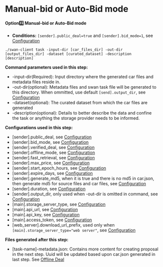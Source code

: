 # Manual-bid or Auto-Bid mode

#### Option2️⃣ Manual-bid or Auto-Bid mode

* **Conditions:** `[sender].public_deal=true` and `[sender].bid_mode=1`, see [Configuration](https://github.com/filswan/go-swan-client/tree/main#Configuration)

```
./swan-client task -input-dir [car_files_dir] -out-dir [output_files_dir] -dataset [curated_dataset] -description [description]
```

**Command parameters used in this step:**

* \-input-dir(Required): Input directory where the generated car files and metadata files reside in.
* \-out-dir(optional): Metadata files and swan task file will be generated to this directory. When ommitted, use default `[send].output_dir`, see [Configuration](https://github.com/filswan/go-swan-client/tree/main#Configuration)
* \-dataset(optional): The curated dataset from which the car files are generated
* \-description(optional): Details to better describe the data and confine the task or anything the storage provider needs to be informed.

**Configurations used in this step:**

* \[sender].public\_deal, see [Configuration](https://github.com/filswan/go-swan-client/tree/main#Configuration)
* \[sender].bid\_mode, see [Configuration](https://github.com/filswan/go-swan-client/tree/main#Configuration)
* \[sender].verified\_deal, see [Configuration](https://github.com/filswan/go-swan-client/tree/main#Configuration)
* \[sender].offline\_mode, see [Configuration](https://github.com/filswan/go-swan-client/tree/main#Configuration)
* \[sender].fast\_retrieval, see [Configuration](https://github.com/filswan/go-swan-client/tree/main#Configuration)
* \[sender].max\_price, see [Configuration](https://github.com/filswan/go-swan-client/tree/main#Configuration)
* \[sender].start\_epoch\_hours, see [Configuration](https://github.com/filswan/go-swan-client/tree/main#Configuration)
* \[sender].expire\_days, see [Configuration](https://github.com/filswan/go-swan-client/tree/main#Configuration)
* \[sender].generate\_md5, when it is true and there is no md5 in car.json, then generate md5 for source files and car files, see [Configuration](https://github.com/filswan/go-swan-client/tree/main#Configuration)
* \[sender].duration, see [Configuration](https://github.com/filswan/go-swan-client/tree/main#Configuration)
* \[sender].output\_dir, only used when -out-dir is omitted in command, see [Configuration](https://github.com/filswan/go-swan-client/tree/main#Configuration)
* \[main].storage\_server\_type, see [Configuration](https://github.com/filswan/go-swan-client/tree/main#Configuration)
* \[main].api\_url, see [Configuration](https://github.com/filswan/go-swan-client/tree/main#Configuration)
* \[main].api\_key, see [Configuration](https://github.com/filswan/go-swan-client/tree/main#Configuration)
* \[main].access\_token, see [Configuration](https://github.com/filswan/go-swan-client/tree/main#Configuration)
* \[web\_server].download\_url\_prefix, used only when `[main].storage_server_type="web server"`, see [Configuration](https://github.com/filswan/go-swan-client/tree/main#Configuration)

**Files generated after this step:**

* \[task-name]-metadata.json: Contains more content for creating proposal in the next step. Uuid will be updated based upon car.json generated in last step. See [Offline Deal](https://github.com/filswan/go-swan-client/tree/main#Offline-Deal)
